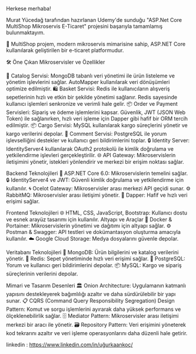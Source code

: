 Herkese merhaba!

Murat Yücedağ tarafından hazırlanan Udemy'de sunduğu "ASP.Net Core MultiShop Mikroservis E-Ticaret" projesini başarıyla tamamlamış bulunmaktayım. 

🚀 MultiShop projem, modern mikroservis mimarisine sahip, ASP.NET Core kullanılarak geliştirilen bir e-ticaret platformudur. 

🛠️ Öne Çıkan Mikroservisler ve Özellikler

🛒 Catalog Servisi: MongoDB tabanlı veri yönetimi ile ürün listeleme ve yönetim işlevlerini sağlar. AutoMapper kullanılarak veri dönüşümleri optimize edilmiştir.
🛍️ Basket Servisi: Redis ile kullanıcıların alışveriş sepetlerinin hızlı ve etkin bir şekilde yönetimi sağlanır. Redis sayesinde kullanıcı işlemleri senkronize ve verimli hale gelir.
📦 Order ve Payment Servisleri: Sipariş ve ödeme işlemlerini kapsar. Güvenlik, JWT (JSON Web Token) ile sağlanırken, hızlı veri işleme için Dapper gibi hafif bir ORM tercih edilmiştir.
📦 Cargo Servisi: MySQL kullanılarak kargo süreçlerini yönetir ve kargo verilerini depolar.
💬 Comment Servisi: PostgreSQL ile yorum işlevselliğini destekler ve kullanıcı geri bildirimlerini toplar.
🔒 Identity Server: IdentityServer4 kullanılarak OAuth2 protokolü ile kimlik doğrulama ve yetkilendirme işlevleri gerçekleştirilir.
🌐 API Gateway: Mikroservislerin iletişimini yönetir, istekleri yönlendirir ve merkezi bir erişim noktası sağlar.

Backend Teknolojileri
🧩 ASP.NET Core 6.0: Mikroservislerin temelini sağlar.
🔒 IdentityServer4 ve JWT: Güvenli kimlik doğrulama ve yetkilendirme için kullanılır.
🌀 Ocelot Gateway: Mikroservisler arası merkezi API geçidi sunar.
⚙️ RabbitMQ: Mikroservisler arası iletişimi yönetir.
💾 Dapper: Hafif ve hızlı veri erişimi sağlar.

Frontend Teknolojileri
🌐 HTML, CSS, JavaScript, Bootstrap: Kullanıcı dostu ve esnek arayüz tasarımı için kullanılır.
Altyapı ve Araçlar
🐳 Docker & Portainer: Mikroservislerin yönetimi ve dağıtımı için altyapı sağlar.
⚙️ Postman & Swagger: API testleri ve dokümantasyon oluşturma amacıyla kullanılır.
☁️ Google Cloud Storage: Medya dosyalarını güvenle depolar.

Veritabanı Teknolojileri
📂 MongoDB: Ürün bilgilerini ve katalog verilerini yönetir.
🛒 Redis: Sepet yönetiminde hızlı veri erişimi sağlar.
💬 PostgreSQL: Yorum ve kullanıcı geri bildirimlerini depolar.
📦 MySQL: Kargo ve sipariş süreçlerinin verilerini depolar.

Mimari ve Tasarım Desenleri
🏛️ Onion Architecture: Uygulamanın katmanlı yapısını destekleyerek bağımlılığı azaltır ve daha sürdürülebilir bir yapı sunar.
📋 CQRS (Command Query Responsibility Segregation) Design Pattern: Komut ve sorgu işlemlerini ayırarak daha yüksek performans ve ölçeklenebilirlik sağlar.
🗄️ Mediator Pattern: Mikroservisler arası iletişimi merkezi bir aracı ile yönetir.
🗃️ Repository Pattern: Veri erişimini yöneterek kod tekrarını azaltır ve veri işleme operasyonlarını daha düzenli hale getirir.

linkedin : https://www.linkedin.com/in/uğurkaankoç/

